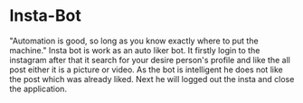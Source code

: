 # Insta-Bot
"Automation is good, so long as you know exactly where to put the machine."
Insta bot is work as an auto liker bot. It firstly login to the instagram after that it search for your desire person's profile and like the all post either it is a picture or video. 
As the bot is intelligent he does not like the post which was already liked. Next he will logged out the insta and close the application.



